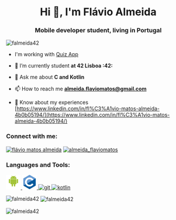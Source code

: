 <h1 align="center">Hi 👋, I'm Flávio Almeida</h1>
<h3 align="center">Mobile developer student, living in Portugal</h3>

<p align="left"> <img src="https://komarev.com/ghpvc/?username=falmeida42&label=Profile%20views&color=0e75b6&style=flat" alt="falmeida42" /> </p>

- I'm working with [Quiz App](https://github.com/falmeida42/Programmer-Quiz)

- 🌱 I’m currently student **at 42 Lisboa :42:**

- 💬 Ask me about **C and Kotlin**

- 📫 How to reach me **almeida.flaviomatos@gmail.com**

- 📄 Know about my experiences [https://www.linkedin.com/in/fl%C3%A1vio-matos-almeida-4b0b05194/](https://www.linkedin.com/in/fl%C3%A1vio-matos-almeida-4b0b05194/)

<h3 align="left">Connect with me:</h3>
<p align="left">
<a href="https://linkedin.com/in/flávio matos almeida" target="blank"><img align="center" src="https://raw.githubusercontent.com/rahuldkjain/github-profile-readme-generator/master/src/images/icons/Social/linked-in-alt.svg" alt="flávio matos almeida" height="30" width="40" /></a>
<a href="https://instagram.com/almeida_flaviomatos" target="blank"><img align="center" src="https://raw.githubusercontent.com/rahuldkjain/github-profile-readme-generator/master/src/images/icons/Social/instagram.svg" alt="almeida_flaviomatos" height="30" width="40" /></a>
</p>

<h3 align="left">Languages and Tools:</h3>
<p align="left"> <a href="https://developer.android.com" target="_blank" rel="noreferrer"> <img src="https://raw.githubusercontent.com/devicons/devicon/master/icons/android/android-original-wordmark.svg" alt="android" width="40" height="40"/> </a> <a href="https://www.cprogramming.com/" target="_blank" rel="noreferrer"> <img src="https://raw.githubusercontent.com/devicons/devicon/master/icons/c/c-original.svg" alt="c" width="40" height="40"/> </a> <a href="https://git-scm.com/" target="_blank" rel="noreferrer"> <img src="https://www.vectorlogo.zone/logos/git-scm/git-scm-icon.svg" alt="git" width="40" height="40"/> </a> <a href="https://kotlinlang.org" target="_blank" rel="noreferrer"> <img src="https://www.vectorlogo.zone/logos/kotlinlang/kotlinlang-icon.svg" alt="kotlin" width="40" height="40"/> </a> </p>

<p><img align="left" src="https://github-readme-stats.vercel.app/api/top-langs?username=falmeida42&show_icons=true&locale=en&layout=compact" alt="falmeida42" /></p>

<p>&nbsp;<img align="center" src="https://github-readme-stats.vercel.app/api?username=falmeida42&show_icons=true&locale=en" alt="falmeida42" /></p>

<p><img align="center" src="https://github-readme-streak-stats.herokuapp.com/?user=falmeida42&" alt="falmeida42" /></p>
